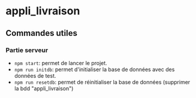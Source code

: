 # appli_livraison

## Commandes utiles

### Partie serveur

-   `npm start`: permet de lancer le projet.
-   `npm run initdb`: permet d'initialiser la base de données avec des données de test.
-   `npm run resetdb`: permet de réinitialiser la base de données (supprimer la bdd "appli_livraison")
